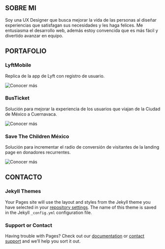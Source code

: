 ## SOBRE MI

Soy una UX Designer que busca mejorar la vida de las personas al diseñar experiencias que satisfagan sus necesidades y les haga felices. Me entusiasma el desarrollo web, además estoy convencida que es más fácil y divertido avanzar en equipo.

## PORTAFOLIO

### LyftMobile
Replica de la app de Lyft con registro de usuario.

![Conocer más](https://github.com/elzbeth/Sprint03-LyftMobile)



### BusTicket
Solución para mejorar la experiencia de los usuarios que viajan de la Ciudad de México a Cuernavaca.

![Conocer más](https://github.com/elzbeth/Sprint04-BustTicket)




### Save The Children México
Solución para incrementar el radio de conversión de visitantes de la landing page en donadores recurrentes.

![Conocer más](https://github.com/elzbeth/Sprint05-SaveTheChildrenMexico)


## CONTACTO



### Jekyll Themes

Your Pages site will use the layout and styles from the Jekyll theme you have selected in your [repository settings](https://github.com/elzbeth/Portafolio/settings). The name of this theme is saved in the Jekyll `_config.yml` configuration file.

### Support or Contact

Having trouble with Pages? Check out our [documentation](https://help.github.com/categories/github-pages-basics/) or [contact support](https://github.com/contact) and we’ll help you sort it out.
